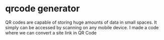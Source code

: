 # qrcode generator
 QR codes are capable of storing huge amounts of data in small spaces. It simply can be accessed by scanning on any mobile device. I made a code where we can convert a site link in QR Code
